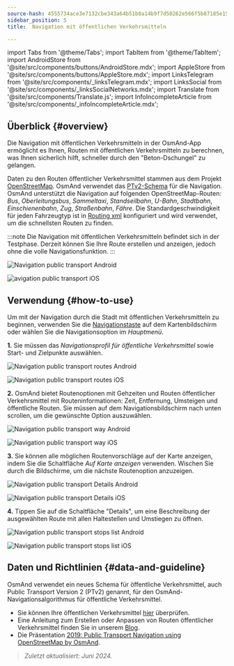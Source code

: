 ```yaml
---
source-hash: 4555734ace3e7132cbe343a64b51b8a14b9f7d50262e566f5b87185e156e7f36
sidebar_position: 5
title:  Navigation mit öffentlichen Verkehrsmitteln

---
```

import Tabs from '@theme/Tabs';
import TabItem from '@theme/TabItem';
import AndroidStore from '@site/src/components/buttons/AndroidStore.mdx';
import AppleStore from '@site/src/components/buttons/AppleStore.mdx';
import LinksTelegram from '@site/src/components/_linksTelegram.mdx';
import LinksSocial from '@site/src/components/_linksSocialNetworks.mdx';
import Translate from '@site/src/components/Translate.js';
import InfoIncompleteArticle from '@site/src/components/_infoIncompleteArticle.mdx';




## Überblick {#overview}

Die Navigation mit öffentlichen Verkehrsmitteln in der OsmAnd-App ermöglicht es Ihnen, Routen mit öffentlichen Verkehrsmitteln zu berechnen, was Ihnen sicherlich hilft, schneller durch den "Beton-Dschungel" zu gelangen.

Daten zu den Routen öffentlicher Verkehrsmittel stammen aus dem Projekt [OpenStreetMap](http://openstreetmap.org/). OsmAnd verwendet das [PTv2-Schema](https://wiki.openstreetmap.org/wiki/Public_transport) für die Navigation. OsmAnd unterstützt die Navigation auf folgenden OpenStreetMap-Routen: *Bus*, *Oberleitungsbus*, *Sammeltaxi*, *Standseilbahn*, *U-Bahn*, *Stadtbahn*, *Einschienenbahn*, *Zug*, *Straßenbahn*, *Fähre*. Die Standardgeschwindigkeit für jeden Fahrzeugtyp ist in [Routing xml](../../../technical/build-osmand/routing.md) konfiguriert und wird verwendet, um die schnellsten Routen zu finden.

:::note
Die Navigation mit öffentlichen Verkehrsmitteln befindet sich in der Testphase. Derzeit können Sie Ihre Route erstellen und anzeigen, jedoch ohne die volle Navigationsfunktion.
:::

<Tabs groupId="operating-systems">

<TabItem value="android" label="Android">

![Navigation public transport Android](@site/static/img/navigation/public/navigation_android.png)  

</TabItem>

<TabItem value="ios" label="iOS">  

![avigation public transport iOS](@site/static/img/navigation/public/navigation_ios.png)

</TabItem>

</Tabs>


## Verwendung {#how-to-use}

Um mit der Navigation durch die Stadt mit öffentlichen Verkehrsmitteln zu beginnen, verwenden Sie die [Navigationstaste](../../widgets/map-buttons.md#directions) auf dem Kartenbildschirm oder wählen Sie die Navigationsoption im *Hauptmenü*.  

**1.** Sie müssen das *Navigationsprofil für öffentliche Verkehrsmittel* sowie Start- und Zielpunkte auswählen.  

<Tabs groupId="operating-systems">

<TabItem value="android" label="Android">

![Navigation public transport routes Android](@site/static/img/navigation/public/navigation_public_android.png)

</TabItem>

<TabItem value="ios" label="iOS">  

![Navigation public transport routes iOS](@site/static/img/navigation/public/navigation_public_ios.png)

</TabItem>

</Tabs>

**2.** OsmAnd bietet Routenoptionen mit Gehzeiten und Routen öffentlicher Verkehrsmittel mit Routeninformationen: Zeit, Entfernung, Umsteigen und öffentliche Routen. Sie müssen auf dem Navigationsbildschirm nach unten scrollen, um die gewünschte Option auszuwählen.  

<Tabs groupId="operating-systems">

<TabItem value="android" label="Android">

![Navigation public transport way Android](@site/static/img/navigation/public/navigation_way_android.png)

</TabItem>

<TabItem value="ios" label="iOS">  

![Navigation public transport way iOS](@site/static/img/navigation/public/navigation_way_ios.png)

</TabItem>

</Tabs>

**3.** Sie können alle möglichen Routenvorschläge auf der Karte anzeigen, indem Sie die Schaltfläche *Auf Karte anzeigen* verwenden. Wischen Sie durch die Bildschirme, um die nächste Routenoption anzuzeigen.

<Tabs groupId="operating-systems">

<TabItem value="android" label="Android">

![Navigation public transport Details Android](@site/static/img/navigation/public/navigation_details_android.png)

</TabItem>

<TabItem value="ios" label="iOS">  

![Navigation public transport Details iOS](@site/static/img/navigation/public/navigation_details_ios.png)

</TabItem>

</Tabs>


**4.** Tippen Sie auf die Schaltfläche "Details", um eine Beschreibung der ausgewählten Route mit allen Haltestellen und Umstiegen zu öffnen.  

<Tabs groupId="operating-systems">

<TabItem value="android" label="Android">

![Navigation public transport stops list Android](@site/static/img/navigation/public/navigation_stops_list_android.png)

</TabItem>

<TabItem value="ios" label="iOS">  

![Navigation public transport stops list iOS](@site/static/img/navigation/public/navigation_stops_list_ios.png)

</TabItem>

</Tabs>


## Daten und Richtlinien {#data-and-guideline}

OsmAnd verwendet ein neues Schema für öffentliche Verkehrsmittel, auch Public Transport Version 2 (PTv2) genannt, für den OsmAnd-Navigationsalgorithmus für öffentliche Verkehrsmittel.

- Sie können Ihre öffentlichen Verkehrsmittel [hier](http://tools.geofabrik.de/osmi/) überprüfen.
- Eine Anleitung zum Erstellen oder Anpassen von Routen öffentlicher Verkehrsmittel finden Sie in unserem [Blog](https://osmand.net/blog/guideline-pt).
- Die Präsentation [2019: Public Transport Navigation using OpenStreetMap by OsmAnd](https://www.youtube.com/watch?v=SPab09kaWPc&ab_channel=StateoftheMap).

> *Zuletzt aktualisiert: Juni 2024.*